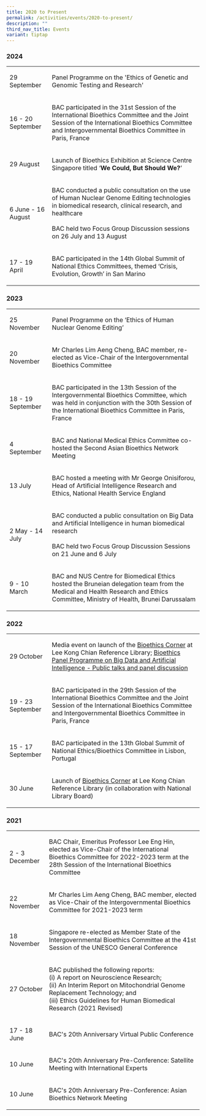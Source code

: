 ```yaml
---
title: 2020 to Present
permalink: /activities/events/2020-to-present/
description: ""
third_nav_title: Events
variant: tiptap
---
```

<h3><strong>2024</strong></h3>
<table style="minWidth: 50px">
<colgroup>
<col>
<col>
</colgroup>
<tbody>
<tr>
<td rowspan="1" colspan="1">
<p>29 September</p>
</td>
<td rowspan="1" colspan="1">
<p>Panel Programme on the 'Ethics of Genetic and Genomic<strong> </strong>Testing
and Research'</p>
</td>
</tr>
<tr>
<td rowspan="1" colspan="1">
<p>16 - 20 September</p>
</td>
<td rowspan="1" colspan="1">
<p>BAC participated in the 31st Session of the International Bioethics Committee
and the Joint Session of the International Bioethics Committee and Intergovernmental
Bioethics Committee in Paris, France</p>
</td>
</tr>
<tr>
<td rowspan="1" colspan="1">
<p>29 August</p>
</td>
<td rowspan="1" colspan="1">
<p>Launch of Bioethics Exhibition at Science Centre Singapore titled ‘<strong>We Could, But Should We?</strong>’</p>
</td>
</tr>
<tr>
<td rowspan="1" colspan="1">
<p>6 June - 16 August</p>
</td>
<td rowspan="1" colspan="1">
<p>BAC conducted a public consultation on the use of Human Nuclear Genome
Editing technologies in biomedical research, clinical research, and healthcare
<br>
<br>BAC held two Focus Group Discussion sessions on 26 July and 13 August</p>
</td>
</tr>
<tr>
<td rowspan="1" colspan="1">
<p>17 - 19 April</p>
</td>
<td rowspan="1" colspan="1">
<p>BAC participated in the 14th Global Summit of National Ethics Committees,
themed ‘Crisis, Evolution, Growth’ in San Marino</p>
</td>
</tr>
</tbody>
</table>
<h3><strong>2023</strong></h3>
<table style="minWidth: 50px">
<colgroup>
<col>
<col>
</colgroup>
<tbody>
<tr>
<td rowspan="1" colspan="1">
<p>25 November</p>
</td>
<td rowspan="1" colspan="1">
<p>Panel Programme on the ‘Ethics of Human Nuclear Genome Editing’</p>
</td>
</tr>
<tr>
<td rowspan="1" colspan="1">
<p>20 November</p>
</td>
<td rowspan="1" colspan="1">
<p>Mr Charles Lim Aeng Cheng, BAC member, re-elected as Vice-Chair of the
Intergovernmental Bioethics Committee</p>
</td>
</tr>
<tr>
<td rowspan="1" colspan="1">
<p>18 - 19 September</p>
</td>
<td rowspan="1" colspan="1">
<p>BAC participated in the 13th Session of the Intergovernmental Bioethics
Committee, which was held in conjunction with the 30th Session of the International
Bioethics Committee in Paris, France</p>
</td>
</tr>
<tr>
<td rowspan="1" colspan="1">
<p>4 September</p>
</td>
<td rowspan="1" colspan="1">
<p>BAC and National Medical Ethics Committee co-hosted the Second Asian Bioethics
Network Meeting</p>
</td>
</tr>
<tr>
<td rowspan="1" colspan="1">
<p>13 July</p>
</td>
<td rowspan="1" colspan="1">
<p>BAC hosted a meeting with Mr George Onisiforou, Head of Artificial Intelligence
Research and Ethics, National Health Service England</p>
</td>
</tr>
<tr>
<td rowspan="1" colspan="1">
<p>2 May - 14 July</p>
</td>
<td rowspan="1" colspan="1">
<p>BAC conducted a public consultation on Big Data and Artificial Intelligence
in human biomedical research
<br>
<br>BAC held two Focus Group Discussion Sessions on 21 June and 6 July</p>
</td>
</tr>
<tr>
<td rowspan="1" colspan="1">
<p>9 - 10 March</p>
</td>
<td rowspan="1" colspan="1">
<p>BAC and NUS Centre for Biomedical Ethics hosted the Bruneian delegation
team from the Medical and Health Research and Ethics Committee, Ministry
of Health, Brunei Darussalam</p>
</td>
</tr>
</tbody>
</table>
<h3><strong>2022</strong></h3>
<table style="minWidth: 50px">
<colgroup>
<col>
<col>
</colgroup>
<tbody>
<tr>
<td rowspan="1" colspan="1">
<p>29 October</p>
</td>
<td rowspan="1" colspan="1">
<p>Media event on launch of the <a href="https://www.bioethics-singapore.gov.sg/bioethicscorner/" rel="noopener nofollow" target="_blank">Bioethics Corner</a> at
Lee Kong Chian Reference Library; <a href="www.bioethics-singapore.gov.sg/bioethicspanelprogrammeonbigdataandartificialintelligence/" rel="noopener noreferrer nofollow" target="_blank">Bioethics Panel Programme on Big Data and Artificial Intelligence - Public talks and panel discussion</a>
</p>
</td>
</tr>
<tr>
<td rowspan="1" colspan="1">
<p>19 - 23 September</p>
</td>
<td rowspan="1" colspan="1">
<p>BAC participated in the 29th Session of the International Bioethics Committee
and the Joint Session of the International Bioethics Committee and Intergovernmental
Bioethics Committee in Paris, France</p>
</td>
</tr>
<tr>
<td rowspan="1" colspan="1">
<p>15 - 17 September</p>
</td>
<td rowspan="1" colspan="1">
<p>BAC participated in the 13th Global Summit of National Ethics/Bioethics
Committee in Lisbon, Portugal</p>
</td>
</tr>
<tr>
<td rowspan="1" colspan="1">
<p>30 June</p>
</td>
<td rowspan="1" colspan="1">
<p>Launch of <a href="https://www.bioethics-singapore.gov.sg/bioethicscorner/" rel="noopener nofollow" target="_blank">Bioethics Corner</a> at
Lee Kong Chian Reference Library (in collaboration with National Library
Board)</p>
</td>
</tr>
</tbody>
</table>
<h3><strong>2021</strong></h3>
<table style="minWidth: 50px">
<colgroup>
<col>
<col>
</colgroup>
<tbody>
<tr>
<td rowspan="1" colspan="1">
<p>2 - 3 December</p>
</td>
<td rowspan="1" colspan="1">
<p>BAC Chair, Emeritus Professor Lee Eng Hin, elected as Vice-Chair of the
International Bioethics Committee for 2022-2023 term at the 28th Session
of the International Bioethics Committee</p>
</td>
</tr>
<tr>
<td rowspan="1" colspan="1">
<p>22 November</p>
</td>
<td rowspan="1" colspan="1">
<p>Mr Charles Lim Aeng Cheng, BAC member, elected as Vice-Chair of the Intergovernmental
Bioethics Committee for 2021-2023 term</p>
</td>
</tr>
<tr>
<td rowspan="1" colspan="1">
<p>18 November</p>
</td>
<td rowspan="1" colspan="1">
<p>Singapore re-elected as Member State of the Intergovernmental Bioethics
Committee at the 41st Session of the UNESCO General Conference</p>
</td>
</tr>
<tr>
<td rowspan="1" colspan="1">
<p>27 October</p>
</td>
<td rowspan="1" colspan="1">
<p>BAC published the following reports:
<br>(i) A report on Neuroscience Research;
<br>(ii) An Interim Report on Mitochondrial Genome Replacement Technology;
and
<br>(iii) Ethics Guidelines for Human Biomedical Research (2021 Revised)</p>
</td>
</tr>
<tr>
<td rowspan="1" colspan="1">
<p>17 - 18 June</p>
</td>
<td rowspan="1" colspan="1">
<p>BAC's 20th Anniversary Virtual Public Conference</p>
</td>
</tr>
<tr>
<td rowspan="1" colspan="1">
<p>10 June</p>
</td>
<td rowspan="1" colspan="1">
<p>BAC's 20th Anniversary Pre-Conference: Satellite Meeting with International
Experts</p>
</td>
</tr>
<tr>
<td rowspan="1" colspan="1">
<p>10 June</p>
</td>
<td rowspan="1" colspan="1">
<p>BAC's 20th Anniversary Pre-Conference: Asian Bioethics Network Meeting</p>
</td>
</tr>
</tbody>
</table>
<p></p>